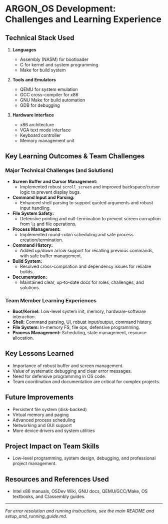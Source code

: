 # ARGON_OS Development: Challenges and Learning Experience

## Technical Stack Used
1. **Languages**
   - Assembly (NASM) for bootloader
   - C for kernel and system programming
   - Make for build system

2. **Tools and Emulators**
   - QEMU for system emulation
   - GCC cross-compiler for x86
   - GNU Make for build automation
   - GDB for debugging

3. **Hardware Interface**
   - x86 architecture
   - VGA text mode interface
   - Keyboard controller
   - Memory management unit

## Key Learning Outcomes & Team Challenges

### Major Technical Challenges (and Solutions)
- **Screen Buffer and Cursor Management:**
  - Implemented robust `scroll_screen` and improved backspace/cursor logic to prevent display bugs.
- **Command Input and Parsing:**
  - Enhanced shell parsing to support quoted arguments and robust input handling.
- **File System Safety:**
  - Defensive printing and null-termination to prevent screen corruption from `ls` and file operations.
- **Process Management:**
  - Implemented round-robin scheduling and safe process creation/termination.
- **Command History:**
  - Added up/down arrow support for recalling previous commands, with safe buffer management.
- **Build System:**
  - Resolved cross-compilation and dependency issues for reliable builds.
- **Documentation:**
  - Maintained clear, up-to-date docs for roles, challenges, and solutions.

### Team Member Learning Experiences
- **Boot/Kernel:** Low-level system init, memory, hardware-software interaction.
- **Shell:** Command parsing, UI, robust input/output, command history.
- **File System:** In-memory FS, file ops, defensive programming.
- **Process Management:** Scheduling, state management, resource allocation.

## Key Lessons Learned
- Importance of robust buffer and screen management.
- Value of systematic debugging and clear error messages.
- Need for defensive programming in OS code.
- Team coordination and documentation are critical for complex projects.

## Future Improvements
- Persistent file system (disk-backed)
- Virtual memory and paging
- Advanced process scheduling
- Networking and GUI support
- More device drivers and system utilities

## Project Impact on Team Skills
- Low-level programming, system design, debugging, and professional project management.

## Resources and References Used
- Intel x86 manuals, OSDev Wiki, GNU docs, QEMU/GCC/Make, OS textbooks, and C/assembly guides.

---

*For error resolution and running instructions, see the main README and setup_and_running_guide.md.* 